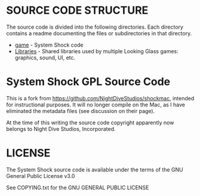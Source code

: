 SOURCE CODE STRUCTURE
=====================

The source code is divided into the following directories. Each directory contains a readme documenting
the files or subdirectories in that directory.

* [game](https://github.com/nothings/shockmac/tree/master/ShockMac/game) - System Shock code
* [Libraries](https://github.com/nothings/shockmac/tree/master/ShockMac/Libraries#source-code-structure) - Shared libraries used by multiple Looking Glass games: graphics, sound, UI, etc.

System Shock GPL Source Code
============================

This is a fork from https://github.com/NightDiveStudios/shockmac, intended for instructional purposes.
It will no longer compile on the Mac, as I have eliminated the metadata files (see discussion
on their page).

At the time of this writing the source code copyright apparently now belongs to Night Dive Studios, Incorporated.

LICENSE
=======

The System Shock source code is available under the terms of the GNU
General Public License v3.0

See COPYING.txt for the GNU GENERAL PUBLIC LICENSE
